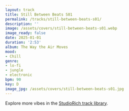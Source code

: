 ```yaml
---
layout: track
title: Still Between Beats S01
permalink: /tracks/still-between-beats-s01/
description: ''
image: /assets/covers/still-between-beats-s01.webp
image_ready: false
date: 2025-01-01
duration: '2:53'
album: The Way the Air Moves
mood:
- Chill
genre:
- lo-fi
- jungle
- electronic
bpm: 90
key: D
image_jpg: /assets/covers/still-between-beats-s01.jpg
---
```


Explore more vibes in the [StudioRich track library](/tracks/).
